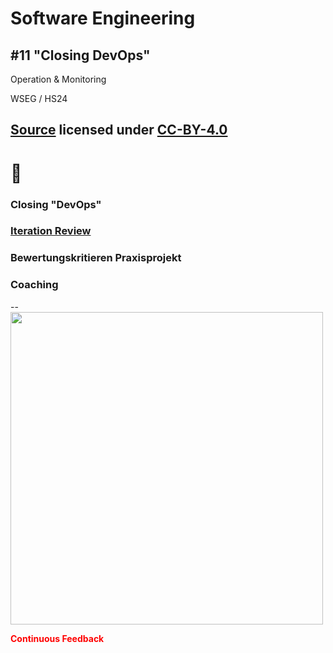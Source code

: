 # Software Engineering

## #11 "Closing DevOps"

Operation & Monitoring

WSEG / HS24

[Source](https://github.com/digital-sustainability/module-wseg/tree/24/hs/docs/slides/content/11) licensed under [CC-BY-4.0](https://github.com/digital-sustainability/module-wseg/blob/24/hs/LICENSE)
--
# 🧱

### Closing "DevOps"

### [Iteration Review](https://scaledagileframework.com/iteration-review/)

### Bewertungskritieren Praxisprojekt

### Coaching
--
<img src="https://miro.medium.com/v2/resize:fit:2000/format:webp/1*57INuyf56018l0Y_Pel0ig.png" height="500px" />

<span style="color:red">**Continuous Feedback**</span>